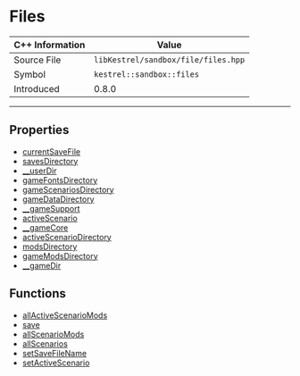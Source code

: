 
# Files

| C++ Information | Value |
| --- | --- |
| Source File | `libKestrel/sandbox/file/files.hpp` |
| Symbol | `kestrel::sandbox::files` |
| Introduced | 0.8.0 |


---

## Properties

 - [currentSaveFile](currentSaveFile.md)
 - [savesDirectory](savesDirectory.md)
 - [__userDir](__userDir.md)
 - [gameFontsDirectory](gameFontsDirectory.md)
 - [gameScenariosDirectory](gameScenariosDirectory.md)
 - [gameDataDirectory](gameDataDirectory.md)
 - [__gameSupport](__gameSupport.md)
 - [activeScenario](activeScenario.md)
 - [__gameCore](__gameCore.md)
 - [activeScenarioDirectory](activeScenarioDirectory.md)
 - [modsDirectory](modsDirectory.md)
 - [gameModsDirectory](gameModsDirectory.md)
 - [__gameDir](__gameDir.md)

## Functions

 - [allActiveScenarioMods](allActiveScenarioMods.md)
 - [save](save.md)
 - [allScenarioMods](allScenarioMods.md)
 - [allScenarios](allScenarios.md)
 - [setSaveFileName](setSaveFileName.md)
 - [setActiveScenario](setActiveScenario.md)


